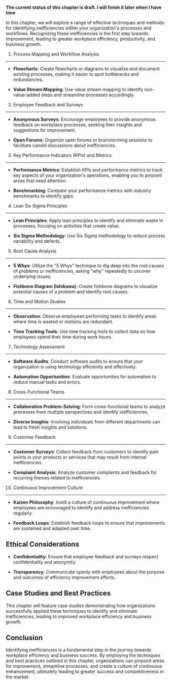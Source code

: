 **The current status of this chapter is draft. I will finish it later when I have time**

In this chapter, we will explore a range of effective techniques and methods for identifying inefficiencies within your organization's processes and workflows. Recognizing these inefficiencies is the first step towards improvement, leading to greater workplace efficiency, productivity, and business growth.

1. Process Mapping and Workflow Analysis
----------------------------------------

* **Flowcharts**: Create flowcharts or diagrams to visualize and document existing processes, making it easier to spot bottlenecks and redundancies.

* **Value Stream Mapping**: Use value stream mapping to identify non-value-added steps and streamline processes accordingly.

2. Employee Feedback and Surveys
--------------------------------

* **Anonymous Surveys**: Encourage employees to provide anonymous feedback on workplace processes, seeking their insights and suggestions for improvement.

* **Open Forums**: Organize open forums or brainstorming sessions to facilitate candid discussions about inefficiencies.

3. Key Performance Indicators (KPIs) and Metrics
------------------------------------------------

* **Performance Metrics**: Establish KPIs and performance metrics to track key aspects of your organization's operations, enabling you to pinpoint areas that need attention.

* **Benchmarking**: Compare your performance metrics with industry benchmarks to identify gaps.

4. Lean Six Sigma Principles
----------------------------

* **Lean Principles**: Apply lean principles to identify and eliminate waste in processes, focusing on activities that create value.

* **Six Sigma Methodology**: Use Six Sigma methodology to reduce process variability and defects.

5. Root Cause Analysis
----------------------

* **5 Whys**: Utilize the "5 Whys" technique to dig deep into the root causes of problems or inefficiencies, asking "why" repeatedly to uncover underlying issues.

* **Fishbone Diagram (Ishikawa)**: Create fishbone diagrams to visualize potential causes of a problem and identify root causes.

6. Time and Motion Studies
--------------------------

* **Observation**: Observe employees performing tasks to identify areas where time is wasted or motions are redundant.

* **Time Tracking Tools**: Use time tracking tools to collect data on how employees spend their time during work hours.

7. Technology Assessment
------------------------

* **Software Audits**: Conduct software audits to ensure that your organization is using technology efficiently and effectively.

* **Automation Opportunities**: Evaluate opportunities for automation to reduce manual tasks and errors.

8. Cross-Functional Teams
-------------------------

* **Collaborative Problem-Solving**: Form cross-functional teams to analyze processes from multiple perspectives and identify inefficiencies.

* **Diverse Insights**: Involving individuals from different departments can lead to fresh insights and solutions.

9. Customer Feedback
--------------------

* **Customer Surveys**: Collect feedback from customers to identify pain points in your products or services that may result from internal inefficiencies.

* **Complaint Analysis**: Analyze customer complaints and feedback for recurring themes related to inefficiencies.

10. Continuous Improvement Culture
----------------------------------

* **Kaizen Philosophy**: Instill a culture of continuous improvement where employees are encouraged to identify and address inefficiencies regularly.

* **Feedback Loops**: Establish feedback loops to ensure that improvements are sustained and adapted over time.

Ethical Considerations
----------------------

* **Confidentiality**: Ensure that employee feedback and surveys respect confidentiality and anonymity.

* **Transparency**: Communicate openly with employees about the purpose and outcomes of efficiency improvement efforts.

Case Studies and Best Practices
-------------------------------

This chapter will feature case studies demonstrating how organizations successfully applied these techniques to identify and eliminate inefficiencies, leading to improved workplace efficiency and business growth.

Conclusion
----------

Identifying inefficiencies is a fundamental step in the journey towards workplace efficiency and business success. By employing the techniques and best practices outlined in this chapter, organizations can pinpoint areas for improvement, streamline processes, and create a culture of continuous enhancement, ultimately leading to greater success and competitiveness in the market.

